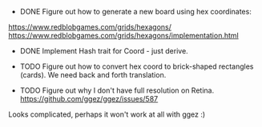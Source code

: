 - DONE Figure out how to generate a new board using hex coordinates:

https://www.redblobgames.com/grids/hexagons/
https://www.redblobgames.com/grids/hexagons/implementation.html

- DONE Implement Hash trait for Coord - just derive.

- TODO Figure out how to convert hex coord to brick-shaped rectangles
  (cards). We need back and forth translation.

- TODO Figure out why I don't have full resolution on Retina.
https://github.com/ggez/ggez/issues/587

Looks complicated, perhaps it won't work at all with ggez :)
